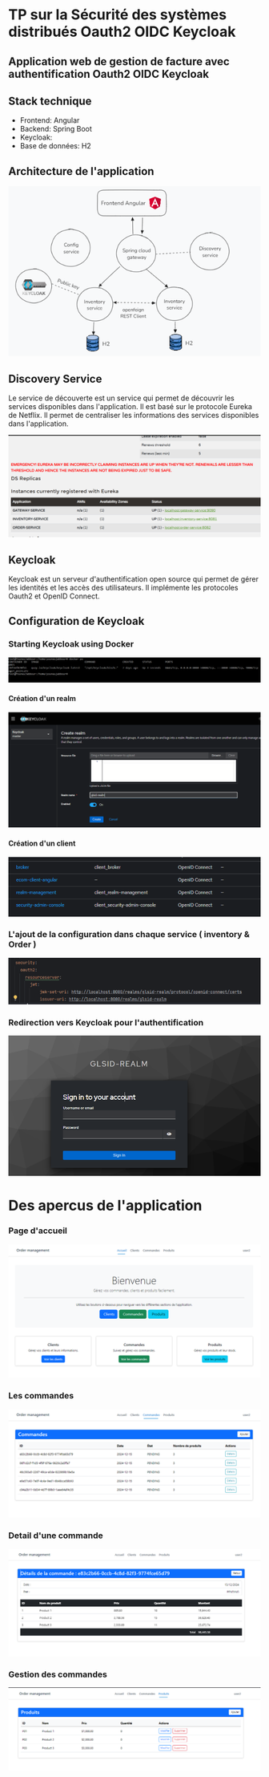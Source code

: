 # TP sur la Sécurité des systèmes distribués Oauth2 OIDC Keycloak
## Application web de gestion de facture avec authentification Oauth2 OIDC Keycloak

## Stack technique
- Frontend: Angular 
- Backend: Spring Boot 
- Keycloak: 
- Base de données: H2

## Architecture de l'application
![Architecture de l'application](img/architecture.png)

## Discovery Service
Le service de découverte est un service qui permet de découvrir les services disponibles dans l'application. Il est basé sur le protocole Eureka de Netflix. 
Il permet de centraliser les informations des services disponibles dans l'application.

![Discovery de l'application](img/discovery-service.png)

## Keycloak
Keycloak est un serveur d'authentification open source qui permet de gérer les identités et les accès des utilisateurs. Il implémente les protocoles Oauth2 et OpenID Connect.

## Configuration de Keycloak

### Starting Keycloak using Docker
![Keycloak Docker](img/keycloak-docker.png)

#### Création d'un realm
![Keycloak Realm](img/glsid-realm.png)

#### Création d'un client
![Angular client](img/ang-client.png)

### L'ajout de la configuration dans chaque service ( inventory & Order )
![Keycloak Configuration](img/config.png)

### Redirection vers Keycloak pour l'authentification
![Keycloak Login](img/login.png)

# Des apercus de l'application

### Page d'accueil
![Page d'accueil](img/homepage.png)

### Les commandes
![Les commandes](img/commandes.png)

### Detail d'une commande
![Gestion des commandes](img/detail-command.png)

### Gestion des commandes
![Gestion des produits](img/products.png)

